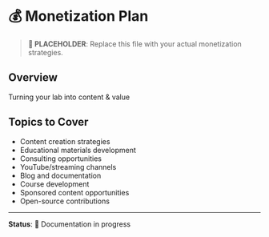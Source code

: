 # 💰 Monetization Plan

> **📝 PLACEHOLDER**: Replace this file with your actual monetization strategies.

## Overview
Turning your lab into content & value

## Topics to Cover
- Content creation strategies
- Educational materials development
- Consulting opportunities
- YouTube/streaming channels
- Blog and documentation
- Course development
- Sponsored content opportunities
- Open-source contributions

---

**Status**: 🚧 Documentation in progress

<!-- DELETE THIS COMMENT BLOCK WHEN ADDING REAL CONTENT:
   This is a placeholder file. When you're ready to add your actual content:
   1. Delete everything in this file
   2. Add your real monetization strategies
   3. Keep the same filename (README.md)
-->
